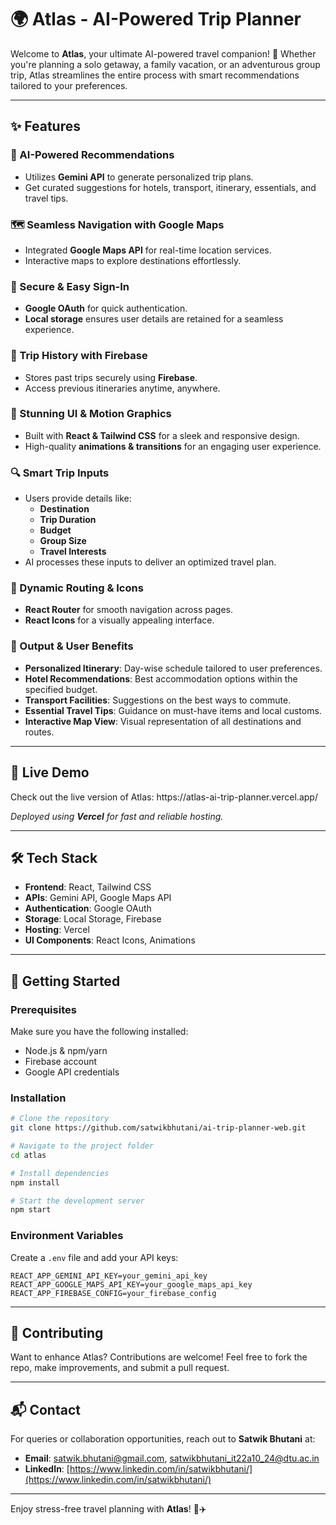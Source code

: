 # 🌍 Atlas - AI-Powered Trip Planner

Welcome to **Atlas**, your ultimate AI-powered travel companion! 🚀 Whether you're planning a solo getaway, a family vacation, or an adventurous group trip, Atlas streamlines the entire process with smart recommendations tailored to your preferences.

---

## ✨ Features

### 🔹 AI-Powered Recommendations

- Utilizes **Gemini API** to generate personalized trip plans.
- Get curated suggestions for hotels, transport, itinerary, essentials, and travel tips.

### 🗺️ Seamless Navigation with Google Maps

- Integrated **Google Maps API** for real-time location services.
- Interactive maps to explore destinations effortlessly.

### 🔐 Secure & Easy Sign-In

- **Google OAuth** for quick authentication.
- **Local storage** ensures user details are retained for a seamless experience.

### 📜 Trip History with Firebase

- Stores past trips securely using **Firebase**.
- Access previous itineraries anytime, anywhere.

### 🎨 Stunning UI & Motion Graphics

- Built with **React & Tailwind CSS** for a sleek and responsive design.
- High-quality **animations & transitions** for an engaging user experience.

### 🔍 Smart Trip Inputs

- Users provide details like:
  - **Destination**
  - **Trip Duration**
  - **Budget**
  - **Group Size**
  - **Travel Interests**
- AI processes these inputs to deliver an optimized travel plan.

### 📌 Dynamic Routing & Icons

- **React Router** for smooth navigation across pages.
- **React Icons** for a visually appealing interface.

### 🎯 Output & User Benefits

- **Personalized Itinerary**: Day-wise schedule tailored to user preferences.
- **Hotel Recommendations**: Best accommodation options within the specified budget.
- **Transport Facilities**: Suggestions on the best ways to commute.
- **Essential Travel Tips**: Guidance on must-have items and local customs.
- **Interactive Map View**: Visual representation of all destinations and routes.

---

## 🔗 Live Demo

Check out the live version of Atlas: https\://atlas-ai-trip-planner.vercel.app/

*Deployed using ****Vercel**** for fast and reliable hosting.*

---

## 🛠️ Tech Stack

- **Frontend**: React, Tailwind CSS
- **APIs**: Gemini API, Google Maps API
- **Authentication**: Google OAuth
- **Storage**: Local Storage, Firebase
- **Hosting**: Vercel
- **UI Components**: React Icons, Animations

---

## 🚀 Getting Started

### Prerequisites

Make sure you have the following installed:

- Node.js & npm/yarn
- Firebase account
- Google API credentials

### Installation

```bash
# Clone the repository
git clone https://github.com/satwikbhutani/ai-trip-planner-web.git

# Navigate to the project folder
cd atlas

# Install dependencies
npm install

# Start the development server
npm start
```

### Environment Variables

Create a `.env` file and add your API keys:

```
REACT_APP_GEMINI_API_KEY=your_gemini_api_key
REACT_APP_GOOGLE_MAPS_API_KEY=your_google_maps_api_key
REACT_APP_FIREBASE_CONFIG=your_firebase_config
```

---

## 🤝 Contributing

Want to enhance Atlas? Contributions are welcome! Feel free to fork the repo, make improvements, and submit a pull request.

---

## 📬 Contact

For queries or collaboration opportunities, reach out to **Satwik Bhutani** at:

- **Email**: [satwik.bhutani@gmail.com](mailto\:satwik.bhutani@gmail.com), [satwikbhutani\_it22a10\_24@dtu.ac.in](mailto\:satwikbhutani_it22a10_24@dtu.ac.in)
- **LinkedIn**: [https://www.linkedin.com/in/satwikbhutani/](https://www.linkedin.com/in/satwikbhutani/)

---

Enjoy stress-free travel planning with **Atlas**! 🌟✈️

